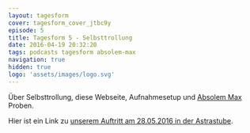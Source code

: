 ```yaml
---
layout: tagesform
cover: tagesform_cover_jtbc9y
episode: 5
title: Tagesform 5 - Selbsttrollung
date: 2016-04-19 20:32:20
tags: podcasts tagesform absolem-max
navigation: true
hidden: true
logo: 'assets/images/logo.svg'
---
```


Über Selbsttrollung, diese Webseite, Aufnahmesetup und [Absolem Max](https://www.absolem-max.com/) Proben.

<!-- more -->

Hier ist ein Link zu [unserem Auftritt am 28.05.2016 in der Astrastube](https://www.facebook.com/events/155714938135011/).
